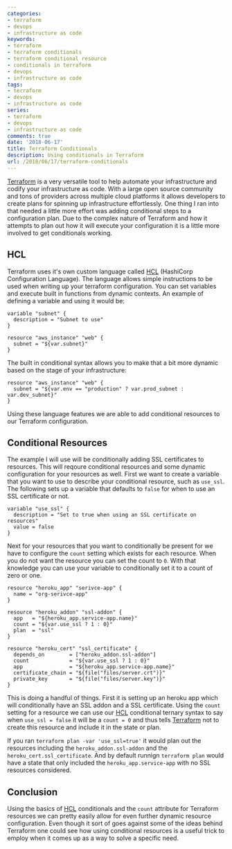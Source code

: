 ```yaml
---
categories:
- terraform
- devops
- infrastructure as code
keywords:
- terraform
- terraform conditionals
- terraform conditional resource
- conditionals in terraform
- devops
- infrastructure as code
tags:
- terraform
- devops
- infrastructure as code
series:
- terraform
- devops
- infrastructure as code
comments: true
date: '2018-06-17'
title: Terraform Conditionals
description: Using conditionals in Terraform
url: /2018/06/17/terraform-conditionals
---
```

[Terraform][terraform] is a very versatile tool to help automate your infrastructure
and codify your infrastructure as code. With a large open source community and
tons of providers across multiple cloud platforms it allows developers to create
plans for spinning up infrastructure effortlessly. One thing I ran into that needed
a little more effort was adding conditional steps to a configuration plan. Due to
the complex nature of Terraform and how it attempts to plan out how it will execute
your configuration it is a little more involved to get conditionals working.
<!--more-->
## HCL

Terraform uses it's own custom language called [HCL][hcl] (HashiCorp Configuration Language).
The language allows simple instructions to be used when writing up your
terraform configuration. You can set variables and execute built in functions from dynamic
contexts. An example of defining a variable and using it would be:

```
variable "subnet" {
  description = "Subnet to use"
}

resource "aws_instance" "web" {
  subnet = "${var.subnet}"
}
```

The built in conditional syntax allows you to make that a bit more dynamic based
on the stage of your infrastructure:

```
resource "aws_instance" "web" {
  subnet = "${var.env == "production" ? var.prod_subnet : var.dev_subnet}"
}
```

Using these language features we are able to add conditional resources to our
Terraform configuration.

## Conditional Resources

The example I will use will be conditionally adding SSL certificates to resources.
This will reqoure conditional resources and some dynamic configuration for your
resources as well. First we want to create a variable that you want to use to
describe your conditional resource, such as `use_ssl`. The following sets up a
variable that defaults to `false` for when to use an SSL certificate or not.

```
variable "use_ssl" {
  description = "Set to true when using an SSL certificate on resources"
  value = false
}
```

Next for your resources that you want to conditionally be present for we have
to configure the `count` setting which exists for each resource. When you do
not want the resource you can set the count to `0`. With that knowledge you can
use your variable to conditionally set it to a count of zero or one.

```
resource "heroku_app" "serivce-app" {
  name = "org-serivce-app"
}

resource "heroku_addon" "ssl-addon" {
  app   = "${heroku_app.service-app.name}"
  count = "${var.use_ssl ? 1 : 0}"
  plan  = "ssl"
}

resource "heroku_cert" "ssl_certificate" {
  depends_on        = ["heroku_addon.ssl-addon"]
  count             = "${var.use_ssl ? 1 : 0}"
  app               = "${heroku_app.service-app.name}"
  certificate_chain = "${file("files/server.crt")}"
  private_key       = "${file("files/server.key")}"
}
```

This is doing a handful of things. First it is setting up an heroku app which
will conditionally have an SSL addon and a SSL certificate. Using the `count`
setting for a resource we can use our [HCL][hcl] conditional ternary syntax to
say when `use_ssl = false` it will be a `count = 0` and thus tells [Terraform][terraform]
not to create this resource and include it in the state or plan.

If you ran `terraform plan -var 'use_ssl=true'` it would plan out the resources
including the `heroku_addon.ssl-addon` and the `heroku_cert.ssl_certificate`.
And by default runnign `terraform plan` would have a state that only included
the `heroku_app.service-app` with no SSL resources considered.

## Conclusion

Using the basics of [HCL][hcl] conditionals and the `count` attribute for
Terraform resources we can pretty easily allow for even further dynamic
resource configuration. Even though it sort of goes against some of the ideas
behind Terraform one could see how using conditional resources is a useful trick
to employ when it comes up as a way to solve a specific need.

[hcl]: https://github.com/hashicorp/hcl
[terraform]: https://www.terraform.io
